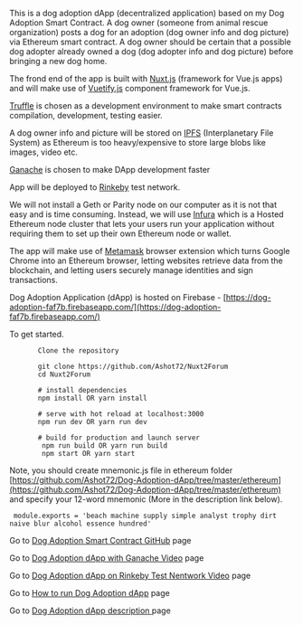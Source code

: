 This is a dog adoption dApp (decentralized application) based on my Dog Adoption Smart Contract. A dog owner (someone from animal rescue organization) posts a dog for an adoption (dog owner info and dog picture) via Ethereum smart contract. A dog owner should be certain that a possible dog adopter already owned a dog (dog adopter info and dog picture) before bringing a new dog home. 

 The frond end of the app is built with [Nuxt.js](https://nuxtjs.org/) (framework for Vue.js apps)  and will make use of [Vuetify.js](https://vuetifyjs.com/en/) component framework for Vue.js. 
 
 [Truffle](https://truffleframework.com/) is chosen as a development environment to make smart contracts compilation, development, testing easier. 
 
A dog owner info and picture will be stored on  [IPFS](https://ipfs.infura.io/ipfs/) (Interplanetary File System) as Ethereum is too heavy/expensive to store large blobs like images, video etc.

[Ganache](https://truffleframework.com/ganache) is chosen to make DApp development faster

App will be deployed to [Rinkeby](https://rinkeby.etherscan.io/) test network. 

We will not install a Geth or Parity node on our computer as it is not that easy and is time consuming. Instead, we will use [Infura](https://infura.io/) which is a Hosted Ethereum node cluster that lets your users run your application without requiring them to set up their own Ethereum node or wallet. 

The app will make use of  [Metamask](https://metamask.io/) browser extension which turns Google Chrome into an Ethereum browser, letting websites retrieve data from the blockchain, and letting users securely manage identities and sign transactions.

Dog Adoption Application (dApp) is hosted on Firebase - [https://dog-adoption-faf7b.firebaseapp.com/](https://dog-adoption-faf7b.firebaseapp.com/)

To get started.
```
       Clone the repository
   
       git clone https://github.com/Ashot72/Nuxt2Forum
       cd Nuxt2Forum
       
       # install dependencies
       npm install OR yarn install
       
       # serve with hot reload at localhost:3000
       npm run dev OR yarn run dev
       
       # build for production and launch server
        npm run build OR yarn run build
        npm start OR yarn start
```   

  Note, you should create mnemonic.js file in ethereum folder 
     [https://github.com/Ashot72/Dog-Adoption-dApp/tree/master/ethereum](https://github.com/Ashot72/Dog-Adoption-dApp/tree/master/ethereum) and specify your 12-word mnemonic (More in the description link below).
     
     module.exports = 'beach machine supply simple analyst trophy dirt naive blur alcohol essence hundred'
Go to [Dog Adoption Smart Contract GitHub](https://github.com/Ashot72/solidity-ERC-721--dogadoption-contract) page

Go to [Dog Adoption dApp with Ganache Video](https://youtu.be/NAeeolO4D38) page

Go to [Dog Adoption dApp on Rinkeby Test Nentwork Video](https://youtu.be/tFCLK55-UQw) page

Go to [How to run Dog Adoption dApp](https://ashot72.github.io/Dog-Adoption-dApp/index.html) page 

Go to [Dog Adoption dApp description ](https://ashot72.github.io/Dog-Adoption-dApp/description/index.html) page 


